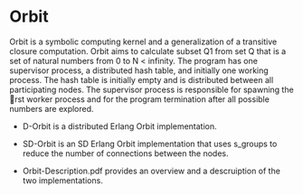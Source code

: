 Orbit
==========

Orbit is a symbolic computing kernel and a generalization of a transitive closure computation. Orbit aims to calculate subset Q1 from set Q that is a set of natural numbers from 0 to N < infinity. The program has one supervisor process, a distributed hash table, and initially one working process. The hash table is initially empty and is distributed between all participating nodes. The supervisor process is responsible for spawning the rst worker process and for the program termination after all possible numbers are explored.

* D-Orbit is a distributed Erlang Orbit implementation.

* SD-Orbit is an SD Erlang Orbit implementation that uses s_groups to reduce the number of connections between the nodes.

* Orbit-Description.pdf provides an overview and a descruiption of the two implementations.